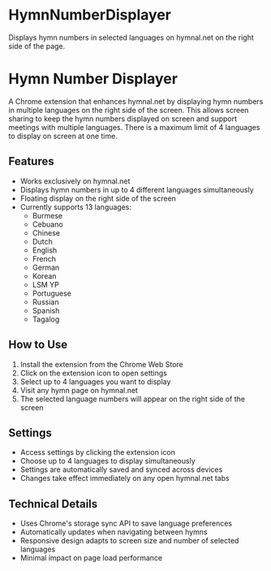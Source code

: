 # HymnNumberDisplayer
Displays hymn numbers in selected languages on hymnal.net on the right side of the page.
# Hymn Number Displayer

A Chrome extension that enhances hymnal.net by displaying hymn numbers in multiple languages on the right side of the screen.  This allows screen sharing to keep the hymn numbers displayed on screen and support meetings with multiple languages.  There is a maximum limit of 4 languages to display on screen at one time.

## Features

- Works exclusively on hymnal.net
- Displays hymn numbers in up to 4 different languages simultaneously
- Floating display on the right side of the screen
- Currently supports 13 languages:
  - Burmese
  - Cebuano
  - Chinese
  - Dutch
  - English
  - French
  - German
  - Korean
  - LSM YP
  - Portuguese
  - Russian
  - Spanish
  - Tagalog

## How to Use

1. Install the extension from the Chrome Web Store
2. Click on the extension icon to open settings
3. Select up to 4 languages you want to display
4. Visit any hymn page on hymnal.net
5. The selected language numbers will appear on the right side of the screen

## Settings

- Access settings by clicking the extension icon
- Choose up to 4 languages to display simultaneously
- Settings are automatically saved and synced across devices
- Changes take effect immediately on any open hymnal.net tabs

## Technical Details

- Uses Chrome's storage sync API to save language preferences
- Automatically updates when navigating between hymns
- Responsive design adapts to screen size and number of selected languages
- Minimal impact on page load performance
